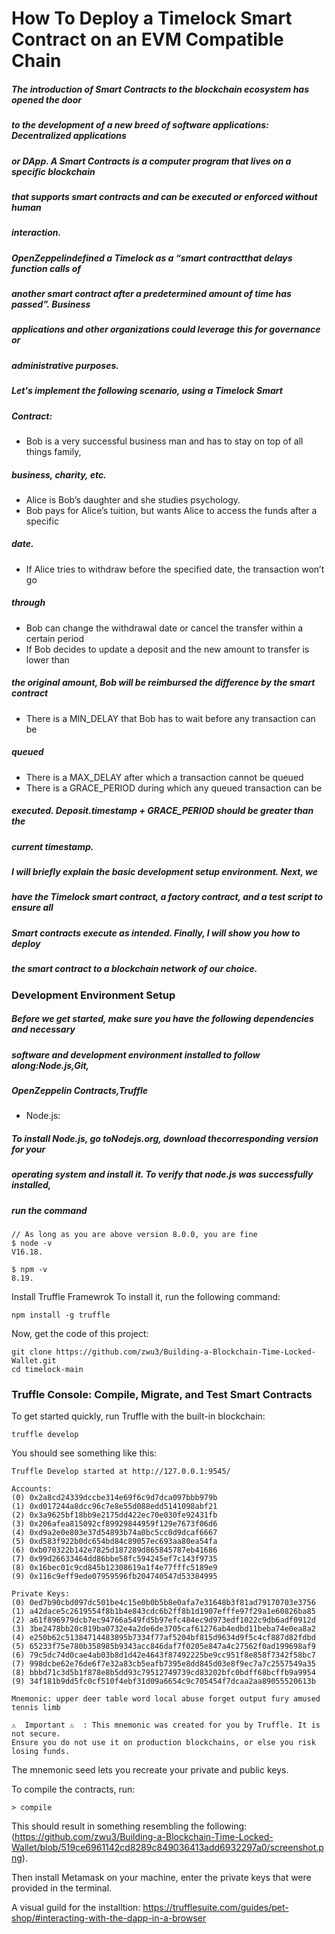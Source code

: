 # How To Deploy a Timelock Smart Contract on an EVM Compatible Chain

##### The introduction of Smart Contracts to the blockchain ecosystem has opened the door

##### to the development of a new breed of software applications: Decentralized applications

##### or DApp. A Smart Contracts is a computer program that lives on a specific blockchain

##### that supports smart contracts and can be executed or enforced without human

##### interaction.

##### OpenZeppelindefined a Timelock as a “smart contractthat delays function calls of

##### another smart contract after a predetermined amount of time has passed”. Business

##### applications and other organizations could leverage this for governance or

##### administrative purposes.

##### Let's implement the following scenario, using a Timelock Smart

##### Contract:

- Bob is a very successful business man and has to stay on top of all things family,

##### business, charity, etc.

- Alice is Bob’s daughter and she studies psychology.
- Bob pays for Alice’s tuition, but wants Alice to access the funds after a specific

##### date.

- If Alice tries to withdraw before the specified date, the transaction won’t go

##### through

- Bob can change the withdrawal date or cancel the transfer within a certain period
- If Bob decides to update a deposit and the new amount to transfer is lower than

##### the original amount, Bob will be reimbursed the difference by the smart contract

- There is a MIN_DELAY that Bob has to wait before any transaction can be

##### queued

- There is a MAX_DELAY after which a transaction cannot be queued
- There is a GRACE_PERIOD during which any queued transaction can be

##### executed. Deposit.timestamp + GRACE_PERIOD should be greater than the

##### current timestamp.

##### I will briefly explain the basic development setup environment. Next, we

##### have the Timelock smart contract, a factory contract, and a test script to ensure all

##### Smart contracts execute as intended. Finally, I will show you how to deploy

##### the smart contract to a blockchain network of our choice.

### Development Environment Setup

##### Before we get started, make sure you have the following dependencies and necessary

##### software and development environment installed to follow along:Node.js,Git,

##### OpenZeppelin Contracts,Truffle

- Node.js:

##### To install Node.js, go toNodejs.org, download thecorresponding version for your

##### operating system and install it. To verify that node.js was successfully installed,

##### run the command

```
// As long as you are above version 8.0.0, you are fine
$ node -v
V16.18.
```
```
$ npm -v
8.19.
```
Install Truffle Framewrok
To install it, run the following command:

```
npm install -g truffle
```

Now, get the code of this project:

```
git clone https://github.com/zwu3/Building-a-Blockchain-Time-Locked-Wallet.git
cd timelock-main
```
### Truffle Console: Compile, Migrate, and Test Smart Contracts

To get started quickly, run Truffle with the built-in blockchain:

```
truffle develop
```

You should see something like this:

```
Truffle Develop started at http://127.0.0.1:9545/

Accounts:
(0) 0x2a8cd24339dccbe314e69f6c9d7dca097bbb979b
(1) 0xd017244a8dcc96c7e8e55d088edd5141098abf21
(2) 0x3a9625bf18bb9e2175dd422ec70e030fe92431fb
(3) 0x206afea815092cf89929844959f129e7673f06d6
(4) 0xd9a2e0e803e37d54893b74a0bc5cc0d9dcaf6667
(5) 0xd583f922b0dc654bd84c89057ec693aa80ea54fa
(6) 0xb070322b142e7825d187289d865845787eb41686
(7) 0x99d26633464dd86bbe58fc594245ef7c143f9735
(8) 0x16bec01c9cd845b12308619a1f4e77fffc5189e9
(9) 0x116c9eff9ede07959596fb204740547d53384995

Private Keys:
(0) 0ed7b90cbd097dc501be4c15e0b0b5b8e0afa7e31648b3f81ad79170703e3756
(1) a42dace5c2619554f8b1b4e843cdc6b2ff8b1d1907efffe97f29a1e60826ba85
(2) a61f896979dcb7ec94766a549fd5b97efc484ec9d973edf1022c9db6adf0912d
(3) 3be2478bb20c819ba0732e4a2de6de3705caf61276ab4edbd11beba74e0ea8a2
(4) e250b62c51384714483895b7334f77af5204bf815d9634d9f5c4cf887d82fdbd
(5) 65233f75e780b358985b9343acc846daf7f0205e847a4c27562f0ad199698af9
(6) 79c5dc74d0cae4ab03b8d1d42e4643f87492225be9cc951f8e858f7342f58bc7
(7) 998dcbe62e76de6f7e32a83cb5eafb7395e8dd845d03e8f9ec7a7c2557549a35
(8) bbbd71c3d5b1f878e8b5dd93c79512749739cd83202bfc0bdff68bcffb9a9954
(9) 34f181b9dd5fc0cf510f4ebf31d09a6654c9c705454f7dcaa2aa89055520613b

Mnemonic: upper deer table word local abuse forget output fury amused tennis limb

⚠️  Important ⚠️  : This mnemonic was created for you by Truffle. It is not secure.
Ensure you do not use it on production blockchains, or else you risk losing funds.
```

The mnemonic seed lets you recreate your private and public keys.

To compile the contracts, run:

```
> compile
```

This should result in something resembling the following:
(https://github.com/zwu3/Building-a-Blockchain-Time-Locked-Wallet/blob/519ce6961142cd8289c849036413add6932297a0/screenshot.png).

Then install Metamask on your machine, enter the private keys that were provided in the terminal.

A visual guild for the installtion:
https://trufflesuite.com/guides/pet-shop/#interacting-with-the-dapp-in-a-browser


